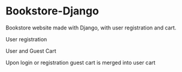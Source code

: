 # Bookstore-Django
Bookstore website made with Django, with user registration and cart.

User registration

User and Guest Cart

Upon login or registration guest cart is merged into user cart


